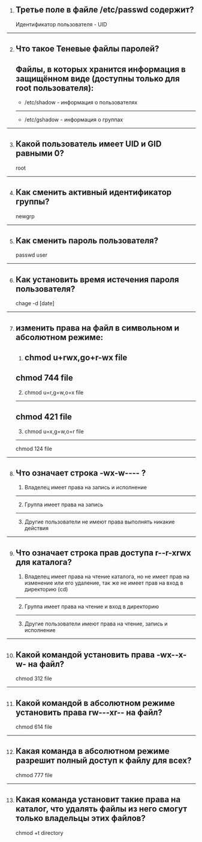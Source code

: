 1. Третье поле в файле /etc/passwd содержит?
	---
	Идентификатор пользователя - UID
	
---

2. Что такое Теневые файлы паролей?
	---
	Файлы, в которых хранится информация в защищённом виде (доступны только для root пользователя):
	---
	- /etc/shadow - информация о пользователях
	---
	- /etc/gshadow - информация о группах
	
---

3. Какой пользователь имеет UID и GID равными 0?
	---
	root
	
---

4. Как сменить активный идентификатор группы?
	---
	newgrp 	
	
---

5. Как сменить пароль пользователя?
	---
	passwd user

---

6. Как установить время истечения пароля пользователя?
	---
	chage -d \[date\]

---

7. изменить права на файл в символьном и абсолютном режиме:
	---
	1. chmod u+rwx,go+r-wx file
		---
	chmod 744 file
	---
	2. chmod u=r,g=w,o=x file
	---
	chmod 421 file
	---
	3. chmod u=x,g=w,o=r file
	---
	chmod 124 file
	
---

8. Что означает строка -wx-w---- ?
	---
	1. Владелец имеет права на запись и исполнение
	---
	2. Группа имеет права на запись
	---
	3. Другие пользователи не имеют права выполнять никакие действия

---

9. Что означает строка прав доступа r--r-xrwx для каталога?
	---
	1. Владелец имеет права на чтение каталога, но не имеет прав на изменение или его удаление, так же не имеет прав на вход в директорию (cd)
	---
	2. Группа имеет права на чтение и вход в директорию
	---
	3. Другие пользователи имеют права на чтение, запись и исполнение
	
---

10. Какой командой установить права -wx--x-w- на файл? 
	---
	chmod 312 file
	
---

11. Какой командой в абсолютном режиме установить права rw---xr-- на файл? 
	---
	chmod 614 file
	
---

12. Какая команда в абсолютном режиме разрешит полный доступ к файлу для всех? 
	---
	chmod 777 file
	
---

13. Какая команда установит такие права на каталог, что удалять файлы из него смогут только владельцы этих файлов?
	---
	chmod +t directory
